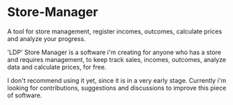 # Store-Manager
<p>A tool for store management, register incomes, outcomes, calculate prices and analyze your progress.</p>
<p>'LDP' Store Manager is a software i'm creating for anyone who has a store and requires management, to keep track sales, incomes, outcomes, analyze data and calculate prices, for free.</p>

<p>I don't recommend using it yet, since it is in a very early stage. Currently i'm looking for contributions, suggestions and discussions to improve this piece of software.</p>
